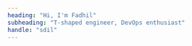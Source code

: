 ```yaml
---
heading: "Hi, I'm Fadhil"
subheading: "T-shaped engineer, DevOps enthusiast"
handle: "sdil"
---
```

